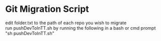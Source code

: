 # Git Migration Script
edit folder.txt to the path of each repo you wish to migrate  
run pushDevToInTT.sh by running the following in a bash or cmd prompt  
"sh pushDevToInTT.sh"


